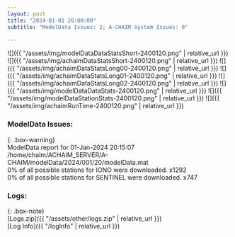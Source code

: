 ```yaml
---
layout: post
title: "2024-01-01 20:00:00"
subtitle: "ModelData Issues: 2; A-CHAIM System Issues: 0"

---
```


![]({{ "/assets/img/modelDataDataStatsShort-2400120.png" | relative_url }})
![]({{ "/assets/img/achaimDataStatsShort-2400120.png" | relative_url }})
![]({{ "/assets/img/achaimDataStatsLong00-2400120.png" | relative_url }})
![]({{ "/assets/img/achaimDataStatsLong01-2400120.png" | relative_url }})
![]({{ "/assets/img/achaimDataStatsLong02-2400120.png" | relative_url }})
![]({{ "/assets/img/modelDataDataStats-2400120.png" | relative_url }})
![]({{ "/assets/img/modelDataStationStats-2400120.png" | relative_url }})
![]({{ "/assets/img/achaimRunTime-2400120.png" | relative_url }})


### ModelData Issues:  
  
{: .box-warning}  
 ModelData report for 01-Jan-2024 20:15:07   
 /home/chaim/ACHAIM_SERVER/A-CHAIM/modelData/2024/001/20/modelData.mat   
 0% of all possible stations for IONO were downloaded. x1292   
 0% of all possible stations for SENTINEL were downloaded. x747   
  


### Logs:  
  
{: .box-note}  
[Logs.zip]({{ "/assets/other/logs.zip" | relative_url }})  
[Log Info]({{ "/logInfo" | relative_url }})  
